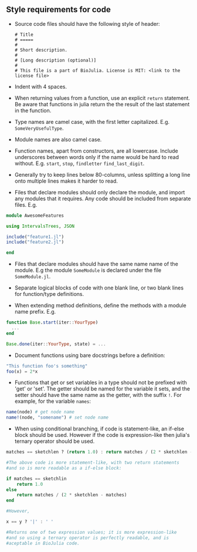 ## Style requirements for code

* Source code files should have the following style of header:
  ```
  # Title
  # =====
  #
  # Short description.
  #
  # [Long description (optional)]
  #
  # This file is a part of BioJulia. License is MIT: <link to the license file>
  ```

* Indent with 4 spaces.

* When returning values from a function, use an explicit `return` statement. Be aware that functions in julia return the
  the result of the last statement in the function.

* Type names are camel case, with the first letter capitalized. E.g. `SomeVeryUsefulType`.

* Module names are also camel case.

* Function names, apart from constructors, are all lowercase.
  Include underscores between words only if the name would be hard
  to read without.
  E.g.  `start`, `stop`, `findletter` `find_last_digit`.

* Generally try to keep lines below 80-columns, unless splitting a long line
  onto multiple lines makes it harder to read.

* Files that declare modules should only declare the module, and import any
  modules that it requires. Any code should be included from separate files.
  E.g.


```julia
module AwesomeFeatures

using IntervalsTrees, JSON

include("feature1.jl")
include("feature2.jl")

end
```

* Files that declare modules should have the same name name of the module.
  E.g the module `SomeModule` is declared under the file `SomeModule.jl`.

* Separate logical blocks of code with one blank line,
  or two blank lines for function/type definitions.

* When extending method definitions, define the methods with a module name prefix. E.g.

```julia
function Base.start(iter::YourType)
  ...
end

Base.done(iter::YourType, state) = ...
```

* Document functions using bare docstrings before a definition:

```julia
"This function foo's something"
foo(x) = 2*x
```

* Functions that get or set variables in a type should not be
  prefixed with 'get' or 'set'.
  The getter should be named for the variable it sets, and the setter
  should have the same name as the getter, with the suffix `!`.
  For example, for the variable `names`:

```julia
name(node) # get node name
name!(node, "somename") # set node name
```

* When using conditional branching, if code is statement-like, an
  if-else block should be used. However if the code is expression-like
  then julia's ternary operator should be used.

```julia
matches == sketchlen ? (return 1.0) : return matches / (2 * sketchlen - matches)

#The above code is more statement-like, with two return statements
#and so is more readable as a if-else block:

if matches == sketchlin
    return 1.0
else
    return matches / (2 * sketchlen - matches)
end

#However,

x == y ? '|' : ' '

#Returns one of two expression values; it is more expression-like
#and so using a ternary operator is perfectly readable, and is
#aceptable in BioJulia code.
```
